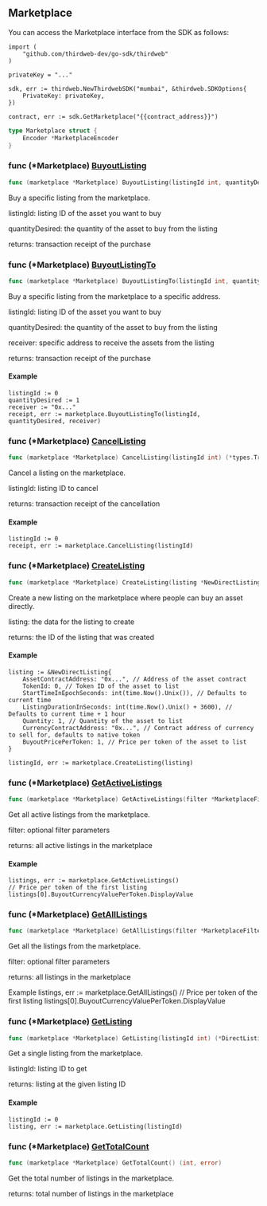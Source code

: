 
## Marketplace

You can access the Marketplace interface from the SDK as follows:

```
import (
	"github.com/thirdweb-dev/go-sdk/thirdweb"
)

privateKey = "..."

sdk, err := thirdweb.NewThirdwebSDK("mumbai", &thirdweb.SDKOptions{
	PrivateKey: privateKey,
})

contract, err := sdk.GetMarketplace("{{contract_address}}")
```

```go
type Marketplace struct {
    Encoder *MarketplaceEncoder
}
```

### func \(\*Marketplace\) [BuyoutListing](<https://github.com/thirdweb-dev/go-sdk/blob/main/thirdweb/marketplace.go#L180>)

```go
func (marketplace *Marketplace) BuyoutListing(listingId int, quantityDesired int) (*types.Transaction, error)
```

Buy a specific listing from the marketplace\.

listingId: listing ID of the asset you want to buy

quantityDesired: the quantity of the asset to buy from the listing

returns: transaction receipt of the purchase

### func \(\*Marketplace\) [BuyoutListingTo](<https://github.com/thirdweb-dev/go-sdk/blob/main/thirdweb/marketplace.go#L200>)

```go
func (marketplace *Marketplace) BuyoutListingTo(listingId int, quantityDesired int, receiver string) (*types.Transaction, error)
```

Buy a specific listing from the marketplace to a specific address\.

listingId: listing ID of the asset you want to buy

quantityDesired: the quantity of the asset to buy from the listing

receiver: specific address to receive the assets from the listing

returns: transaction receipt of the purchase

#### Example

```
listingId := 0
quantityDesired := 1
receiver := "0x..."
receipt, err := marketplace.BuyoutListingTo(listingId, quantityDesired, receiver)
```

### func \(\*Marketplace\) [CancelListing](<https://github.com/thirdweb-dev/go-sdk/blob/main/thirdweb/marketplace.go#L159>)

```go
func (marketplace *Marketplace) CancelListing(listingId int) (*types.Transaction, error)
```

Cancel a listing on the marketplace\.

listingId: listing ID to cancel

returns: transaction receipt of the cancellation

#### Example

```
listingId := 0
receipt, err := marketplace.CancelListing(listingId)
```

### func \(\*Marketplace\) [CreateListing](<https://github.com/thirdweb-dev/go-sdk/blob/main/thirdweb/marketplace.go#L267>)

```go
func (marketplace *Marketplace) CreateListing(listing *NewDirectListing) (int, error)
```

Create a new listing on the marketplace where people can buy an asset directly\.

listing: the data for the listing to create

returns: the ID of the listing that was created

#### Example

```
listing := &NewDirectListing{
	AssetContractAddress: "0x...", // Address of the asset contract
	TokenId: 0, // Token ID of the asset to list
	StartTimeInEpochSeconds: int(time.Now().Unix()), // Defaults to current time
	ListingDurationInSeconds: int(time.Now().Unix() + 3600), // Defaults to current time + 1 hour
	Quantity: 1, // Quantity of the asset to list
	CurrencyContractAddress: "0x...", // Contract address of currency to sell for, defaults to native token
	BuyoutPricePerToken: 1, // Price per token of the asset to list
}

listingId, err := marketplace.CreateListing(listing)
```

### func \(\*Marketplace\) [GetActiveListings](<https://github.com/thirdweb-dev/go-sdk/blob/main/thirdweb/marketplace.go#L97>)

```go
func (marketplace *Marketplace) GetActiveListings(filter *MarketplaceFilter) ([]*DirectListing, error)
```

Get all active listings from the marketplace\.

filter: optional filter parameters

returns: all active listings in the marketplace

#### Example

```
listings, err := marketplace.GetActiveListings()
// Price per token of the first listing
listings[0].BuyoutCurrencyValuePerToken.DisplayValue
```

### func \(\*Marketplace\) [GetAllListings](<https://github.com/thirdweb-dev/go-sdk/blob/main/thirdweb/marketplace.go#L128>)

```go
func (marketplace *Marketplace) GetAllListings(filter *MarketplaceFilter) ([]*DirectListing, error)
```

Get all the listings from the marketplace\.

filter: optional filter parameters

returns: all listings in the marketplace

Example listings, err := marketplace\.GetAllListings\(\) // Price per token of the first listing listings\[0\]\.BuyoutCurrencyValuePerToken\.DisplayValue

### func \(\*Marketplace\) [GetListing](<https://github.com/thirdweb-dev/go-sdk/blob/main/thirdweb/marketplace.go#L68>)

```go
func (marketplace *Marketplace) GetListing(listingId int) (*DirectListing, error)
```

Get a single listing from the marketplace\.

listingId: listing ID to get

returns: listing at the given listing ID

#### Example

```
listingId := 0
listing, err := marketplace.GetListing(listingId)
```

### func \(\*Marketplace\) [GetTotalCount](<https://github.com/thirdweb-dev/go-sdk/blob/main/thirdweb/marketplace.go#L140>)

```go
func (marketplace *Marketplace) GetTotalCount() (int, error)
```

Get the total number of listings in the marketplace\.

returns: total number of listings in the marketplace
